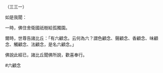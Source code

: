 （三三一）

如是我聞：

一時，佛住舍衛國祇樹給孤獨園。

爾時，世尊告諸比丘：「有六顧念。云何為六？謂色顧念、聲顧念、香顧念、味顧念、觸顧念、法顧念，是名六顧念。」

佛說此經已，諸比丘聞佛所說，歡喜奉行。



#六顧念

